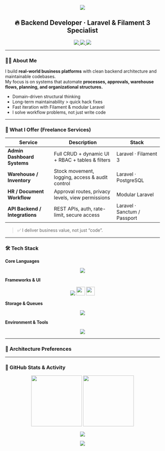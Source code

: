 <!-- HEADER BANNER -->
<p align="center">
  <img src="https://capsule-render.vercel.app/api?type=waving&height=210&color=0:0ea5e9,100:9333ea&text=Mirzabek%20Shirinov&fontSize=50&fontColor=ffffff&animation=twinkling" />
</p>

<h2 align="center">🔥 Backend Developer · Laravel & Filament 3 Specialist</h2>

<p align="center">
  <a href="https://github.com/mirzabekshirinov">
    <img src="https://img.shields.io/badge/GitHub-Profile-181717?style=for-the-badge&logo=github">
  </a>
  <a href="https://t.me/mirzabek_shirinov">
    <img src="https://img.shields.io/badge/Telegram-Message-27A7E7?style=for-the-badge&logo=telegram&logoColor=white">
  </a>
  <a href="mailto:mirzabekshirinov@gmail.com">
    <img src="https://img.shields.io/badge/Email-Available-D14836?style=for-the-badge&logo=gmail&logoColor=white">
  </a>
</p>

---

### 👨‍💻 About Me
I build **real-world business platforms** with clean backend architecture and maintainable codebases.  
My focus is on systems that automate **processes, approvals, warehouse flows, planning, and organizational structures.**

- Domain-driven structural thinking  
- Long-term maintainability > quick hack fixes  
- Fast iteration with Filament & modular Laravel  
- I solve workflow problems, not just write code

---

### 🚀 What I Offer (Freelance Services)

| Service | Description | Stack |
|--------|-------------|------|
| **Admin Dashboard Systems** | Full CRUD + dynamic UI + RBAC + tables & filters | Laravel · Filament 3 |
| **Warehouse / Inventory** | Stock movement, logging, access & audit control | Laravel · PostgreSQL |
| **HR / Document Workflow** | Approval routes, privacy levels, view permissions | Modular Laravel |
| **API Backend / Integrations** | REST APIs, auth, rate-limit, secure access | Laravel · Sanctum / Passport |

> ✅ I deliver business value, not just “code”.

---

### 🛠 Tech Stack

**Core Languages**
<p align="center">
  <img src="https://skillicons.dev/icons?i=php,go,js" />
</p>

**Frameworks & UI**
<p align="center">
  <img src="https://skillicons.dev/icons?i=laravel" />
  <img src="https://img.shields.io/badge/Filament 3-EB0A88?style=for-the-badge&logoColor=white" height="28">
  <img src="https://img.shields.io/badge/Livewire 3-8A2BE2?style=for-the-badge" height="28">
</p>

**Storage & Queues**
<p align="center">
  <img src="https://skillicons.dev/icons?i=postgres,mysql,redis" />
</p>

**Environment & Tools**
<p align="center">
  <img src="https://skillicons.dev/icons?i=docker,nginx,linux,git,github" />
</p>

---

### 🧱 Architecture Preferences


---

### 🚀 GitHub Stats & Activity

<p align="center">
  <img src="https://github-readme-stats.vercel.app/api?username=mirzabekshirinov&show_icons=true&theme=tokyonight&hide_border=true&count_private=true" height="165" />
  <img src="https://github-readme-stats.vercel.app/api/top-langs/?username=mirzabekshirinov&layout=compact&theme=tokyonight&hide_border=true" height="165" />
</p>

<p align="center">
  <img src="https://github-readme-streak-stats.herokuapp.com/?user=mirzabekshirinov&theme=neon-dark&hide_border=true" />
</p>

<p align="center">
  <img src="https://github-readme-activity-graph.vercel.app/graph?username=mirzabekshirinov&theme=tokyo-night&hide_border=true&area=true" />
</p>

